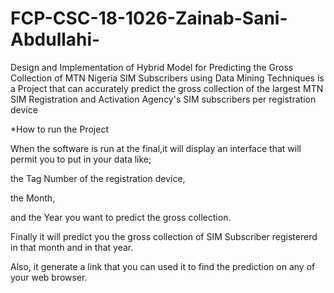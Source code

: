 # FCP-CSC-18-1026-Zainab-Sani-Abdullahi-
Design and Implementation of Hybrid Model for Predicting the Gross Collection of MTN Nigeria SIM Subscribers using Data Mining Techniques is a Project that can accurately predict the gross collection of the largest MTN SIM Registration and Activation Agency's SIM subscribers per registration device 

*How to run the Project

When the software is run at the final,it will display an interface that will permit you to put in your data like;

the Tag Number of the registration device,

the Month,

and the Year you want to predict the gross collection.

Finally it will predict you the gross collection of SIM Subscriber registererd in that month and in that year.

Also, it generate a link that you can used it to find the prediction on any of your web browser. 

